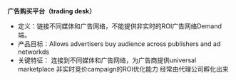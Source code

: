 **广告购买平台（trading desk）**

* 定义：链接不同媒体和广告网络，不能提供非实时的ROI广告网络Demand端。
* 产品目标：Allows advertisers buy audience across publishers and ad networkds
* 关键特征： 连接到不同媒体和广告网络，为广告商提供universal marketplace 非实时竞价campaign的ROI优化能力 经常由代理公司孵化出来



